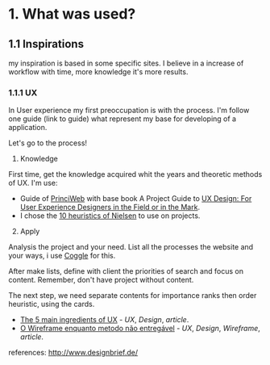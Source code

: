 # 1. What was used?

## 1.1 Inspirations

my inspiration is based in some specific sites. I believe in a increase of workflow with time, more knowledge it's more results.

### 1.1.1 UX

In User experience my first preoccupation is with the process. I'm follow one guide (link to guide) what represent my base for developing of a application.

Let's go to the process!

1. Knowledge

First time, get the knowledge acquired whit the years and theoretic methods of UX. I'm use:

- Guide of [PrinciWeb](http://www.princiweb.com.br/blog/design/usabilidade-ux/como-uma-avaliacao-heuristica-ajuda-a-melhorar-a-usabilidade-de-um-site.html) with base book A Project Guide to [UX Design: For User Experience Designers in the Field or in the Mark](http://www.amazon.co.uk/Project-Guide-Design-Experience-Designers/dp/0321815386).
- I chose the [10 heuristics of Nielsen](https://www.nngroup.com/articles/ten-usability-heuristics/) to use on projects.

2. Apply

Analysis the project and your need. List all the processes the website and your ways, i use [Coggle](http://coggle.it) for this.

After make lists, define with client the priorities of search and focus on content. Remember, don't have project without content.

The next step, we need separate contents for importance  ranks then order heuristic, using the cards.



- [The 5 main ingredients of UX](http://thehipperelement.com/post/72080847673/daily-ux-crash-course-3-of-31) - *UX*, *Design*, *article*.
- [O Wireframe enquanto metodo não entregável](http://arquiteturadeinformacao.com/user-experience/o-wireframe-enquanto-metodo-nao-entregavel/) - *UX*, *Design*, *Wireframe*, *article*.

references:
http://www.designbrief.de/
